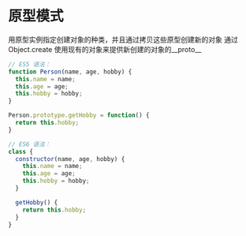 # 原型模式

用原型实例指定创建对象的种类，并且通过拷贝这些原型创建新的对象
通过 Object.create 使用现有的对象来提供新创建的对象的__proto__

```javascript
// ES5 语法：
function Person(name, age, hobby) {
  this.name = name;
  this.age = age;
  this.hobby = hobby;
}

Person.prototype.getHobby = function() {
  return this.hobby;
}

// ES6 语法：
class {
  constructor(name, age, hobby) {
    this.name = name;
    this.age = age;
    this.hobby = hobby;
  }

  getHobby() {
    return this.hobby;
  }
}
```
